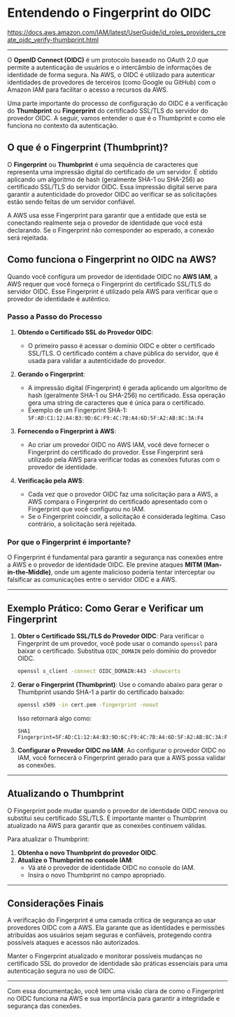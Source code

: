 # Entendendo o Fingerprint do OIDC

https://docs.aws.amazon.com/IAM/latest/UserGuide/id_roles_providers_create_oidc_verify-thumbprint.html

---

O **OpenID Connect (OIDC)** é um protocolo baseado no OAuth 2.0 que permite a autenticação de usuários e o intercâmbio de informações de identidade de forma segura. Na AWS, o OIDC é utilizado para autenticar identidades de provedores de terceiros (como Google ou GitHub) com o Amazon IAM para facilitar o acesso a recursos da AWS.

Uma parte importante do processo de configuração do OIDC é a verificação do **Thumbprint** ou **Fingerprint** do certificado SSL/TLS do servidor do provedor OIDC. A seguir, vamos entender o que é o Thumbprint e como ele funciona no contexto da autenticação.

## O que é o Fingerprint (Thumbprint)?

O **Fingerprint** ou **Thumbprint** é uma sequência de caracteres que representa uma impressão digital do certificado de um servidor. É obtido aplicando um algoritmo de hash (geralmente SHA-1 ou SHA-256) ao certificado SSL/TLS do servidor OIDC. Essa impressão digital serve para garantir a autenticidade do provedor OIDC ao verificar se as solicitações estão sendo feitas de um servidor confiável.

A AWS usa esse Fingerprint para garantir que a entidade que está se conectando realmente seja o provedor de identidade que você está declarando. Se o Fingerprint não corresponder ao esperado, a conexão será rejeitada.

## Como funciona o Fingerprint no OIDC na AWS?

Quando você configura um provedor de identidade OIDC no **AWS IAM**, a AWS requer que você forneça o Fingerprint do certificado SSL/TLS do servidor OIDC. Esse Fingerprint é utilizado pela AWS para verificar que o provedor de identidade é autêntico.

### Passo a Passo do Processo

1. **Obtendo o Certificado SSL do Provedor OIDC**:
   - O primeiro passo é acessar o domínio OIDC e obter o certificado SSL/TLS. O certificado contém a chave pública do servidor, que é usada para validar a autenticidade do provedor.

2. **Gerando o Fingerprint**:
   - A impressão digital (Fingerprint) é gerada aplicando um algoritmo de hash (geralmente SHA-1 ou SHA-256) no certificado. Essa operação gera uma string de caracteres que é única para o certificado.
   - Exemplo de um Fingerprint SHA-1: `5F:AD:C1:12:A4:B3:9D:6C:F9:4C:7B:A4:6D:5F:A2:AB:8C:3A:F4`

3. **Fornecendo o Fingerprint à AWS**:
   - Ao criar um provedor OIDC no AWS IAM, você deve fornecer o Fingerprint do certificado do provedor. Esse Fingerprint será utilizado pela AWS para verificar todas as conexões futuras com o provedor de identidade.

4. **Verificação pela AWS**:
   - Cada vez que o provedor OIDC faz uma solicitação para a AWS, a AWS compara o Fingerprint do certificado apresentado com o Fingerprint que você configurou no IAM.
   - Se o Fingerprint coincidir, a solicitação é considerada legítima. Caso contrário, a solicitação será rejeitada.

### Por que o Fingerprint é importante?

O Fingerprint é fundamental para garantir a segurança nas conexões entre a AWS e o provedor de identidade OIDC. Ele previne ataques **MITM (Man-in-the-Middle)**, onde um agente malicioso poderia tentar interceptar ou falsificar as comunicações entre o servidor OIDC e a AWS.

---

## Exemplo Prático: Como Gerar e Verificar um Fingerprint

1. **Obter o Certificado SSL/TLS do Provedor OIDC**:
   Para verificar o Fingerprint de um provedor, você pode usar o comando `openssl` para baixar o certificado. Substitua `OIDC_DOMAIN` pelo domínio do provedor OIDC.

   ```bash
   openssl s_client -connect OIDC_DOMAIN:443 -showcerts
   ```

2. **Gerar o Fingerprint (Thumbprint)**:
   Use o comando abaixo para gerar o Thumbprint usando SHA-1 a partir do certificado baixado:

   ```bash
   openssl x509 -in cert.pem -fingerprint -noout
   ```

   Isso retornará algo como:

   ```
   SHA1 Fingerprint=5F:AD:C1:12:A4:B3:9D:6C:F9:4C:7B:A4:6D:5F:A2:AB:8C:3A:F4
   ```

3. **Configurar o Provedor OIDC no IAM**:
   Ao configurar o provedor OIDC no IAM, você fornecerá o Fingerprint gerado para que a AWS possa validar as conexões.

---

## Atualizando o Thumbprint

O Fingerprint pode mudar quando o provedor de identidade OIDC renova ou substitui seu certificado SSL/TLS. É importante manter o Thumbprint atualizado na AWS para garantir que as conexões continuem válidas.

Para atualizar o Thumbprint:

1. **Obtenha o novo Thumbprint do provedor OIDC**.
2. **Atualize o Thumbprint no console IAM**:
   - Vá até o provedor de identidade OIDC no console do IAM.
   - Insira o novo Thumbprint no campo apropriado.

---

## Considerações Finais

A verificação do Fingerprint é uma camada crítica de segurança ao usar provedores OIDC com a AWS. Ela garante que as identidades e permissões atribuídas aos usuários sejam seguras e confiáveis, protegendo contra possíveis ataques e acessos não autorizados.

Manter o Fingerprint atualizado e monitorar possíveis mudanças no certificado SSL do provedor de identidade são práticas essenciais para uma autenticação segura no uso de OIDC.

---

Com essa documentação, você tem uma visão clara de como o Fingerprint no OIDC funciona na AWS e sua importância para garantir a integridade e segurança das conexões.